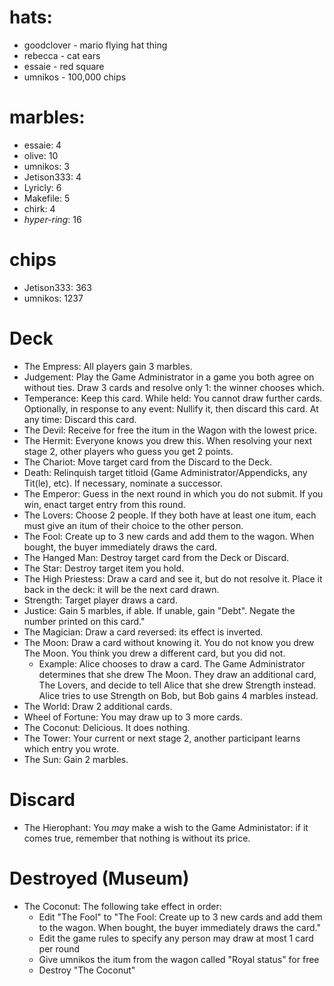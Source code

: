 # hats:
- goodclover - mario flying hat thing
- rebecca - cat ears
- essaie - red square
- umnikos - 100,000 chips

# marbles:
- essaie: 4
- olive: 10
- umnikos: 3
- Jetison333: 4
- Lyricly: 6
- Makefile: 5
- chirk: 4
- *hyper-ring*: 16

# chips
- Jetison333: 363
- umnikos: 1237


# Deck

- The Empress: All players gain 3 marbles.
- Judgement: Play the Game Administrator in a game you both agree on without ties. Draw 3 cards and resolve only 1: the winner chooses which.
- Temperance: Keep this card. While held: You cannot draw further cards. Optionally, in response to any event: Nullify it, then discard this card. At any time: Discard this card.
- The Devil: Receive for free the itum in the Wagon with the lowest price.
- The Hermit: Everyone knows you drew this. When resolving your next stage 2, other players who guess you get 2 points.
- The Chariot: Move target card from the Discard to the Deck.
- Death: Relinquish target titloid (Game Administrator/Appendicks, any Tit(le), etc). If necessary, nominate a successor.
- The Emperor: Guess in the next round in which you do not submit. If you win, enact target entry from this round.
- The Lovers: Choose 2 people. If they both have at least one itum, each must give an itum of their choice to the other person.
- The Fool: Create up to 3 new cards and add them to the wagon. When bought, the buyer immediately draws the card.
- The Hanged Man: Destroy target card from the Deck or Discard.
- The Star: Destroy target item you hold.
- The High Priestess: Draw a card and see it, but do not resolve it. Place it back in the deck: it will be the next card drawn.
- Strength: Target player draws a card.
- Justice: Gain 5 marbles, if able. If unable, gain "Debt". Negate the number printed on this card."
- The Magician: Draw a card reversed: its effect is inverted.
- The Moon: Draw a card without knowing it. You do not know you drew The Moon. You think you drew a different card, but you did not.
  - Example: Alice chooses to draw a card. The Game Administrator determines that she drew The Moon. They draw an additional card, The Lovers, and decide to tell Alice that she drew Strength instead. Alice tries to use Strength on Bob, but Bob gains 4 marbles instead.
- The World: Draw 2 additional cards.
- Wheel of Fortune: You may draw up to 3 more cards.
- The Coconut: Delicious. It does nothing.
- The Tower: Your current or next stage 2, another participant learns which entry you wrote.
- The Sun: Gain 2 marbles.

# Discard

- The Hierophant: You *may* make a wish to the Game Administator: if it comes true, remember that nothing is without its price.

# Destroyed (Museum)

- The Coconut: The following take effect in order:
  - Edit "The Fool" to "The Fool: Create up to 3 new cards and add them to the wagon. When bought, the buyer immediately draws the card."
  - Edit the game rules to specify any person may draw at most 1 card per round
  - Give umnikos the itum from the wagon called "Royal status" for free
  - Destroy "The Coconut"

